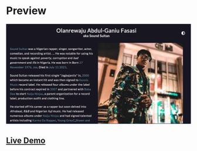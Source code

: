 # Preview

![Project img](img/soundSultanTribteScreenshot.png)

## [Live Demo](https://brymmobaggins.github.io/SoundSultan-tributePage/)